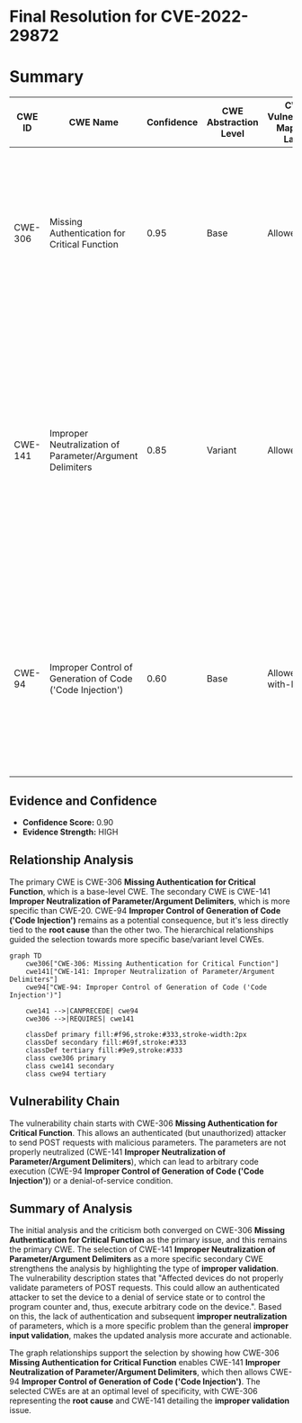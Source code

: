 # Final Resolution for CVE-2022-29872

# Summary
| CWE ID  | CWE Name                                                            | Confidence | CWE Abstraction Level | CWE Vulnerability Mapping Label | CWE-Vulnerability Mapping Notes |
|---------|---------------------------------------------------------------------|------------|-----------------------|---------------------------------|-------------------------------|
| CWE-306 | Missing Authentication for Critical Function                        | 0.95       | Base                  | Allowed                         | Primary CWE: The vulnerability stems from a lack of authentication checks on critical functions accessible via POST requests, enabling unauthorized actions. |
| CWE-141 | Improper Neutralization of Parameter/Argument Delimiters | 0.85       | Variant                 | Allowed                     | Secondary Candidate: Improper parameter validation allows an authenticated attacker to insert malicious parameter delimiters, leading to code execution or denial of service. This is due to a lack of proper checks and neutralization on POST parameters. |
| CWE-94  | Improper Control of Generation of Code ('Code Injection')            | 0.60       | Base                  | Allowed-with-Review             | Secondary Candidate: While the vulnerability can lead to arbitrary code execution, code injection is a *potential* consequence, not the root cause. Included due to the *possibility* of code execution. |

## Evidence and Confidence

*   **Confidence Score:** 0.90
*   **Evidence Strength:** HIGH

## Relationship Analysis
The primary CWE is CWE-306 **Missing Authentication for Critical Function**, which is a base-level CWE. The secondary CWE is CWE-141 **Improper Neutralization of Parameter/Argument Delimiters**, which is more specific than CWE-20. CWE-94 **Improper Control of Generation of Code ('Code Injection')** remains as a potential consequence, but it's less directly tied to the **root cause** than the other two. The hierarchical relationships guided the selection towards more specific base/variant level CWEs.

```mermaid
graph TD
    cwe306["CWE-306: Missing Authentication for Critical Function"]
    cwe141["CWE-141: Improper Neutralization of Parameter/Argument Delimiters"]
    cwe94["CWE-94: Improper Control of Generation of Code ('Code Injection')"]

    cwe141 -->|CANPRECEDE| cwe94
    cwe306 -->|REQUIRES| cwe141

    classDef primary fill:#f96,stroke:#333,stroke-width:2px
    classDef secondary fill:#69f,stroke:#333
    classDef tertiary fill:#9e9,stroke:#333
    class cwe306 primary
    class cwe141 secondary
    class cwe94 tertiary
```

## Vulnerability Chain
The vulnerability chain starts with CWE-306 **Missing Authentication for Critical Function**. This allows an authenticated (but unauthorized) attacker to send POST requests with malicious parameters. The parameters are not properly neutralized (CWE-141 **Improper Neutralization of Parameter/Argument Delimiters**), which can lead to arbitrary code execution (CWE-94 **Improper Control of Generation of Code ('Code Injection')**) or a denial-of-service condition.

## Summary of Analysis
The initial analysis and the criticism both converged on CWE-306 **Missing Authentication for Critical Function** as the primary issue, and this remains the primary CWE. The selection of CWE-141 **Improper Neutralization of Parameter/Argument Delimiters** as a more specific secondary CWE strengthens the analysis by highlighting the type of **improper validation**. The vulnerability description states that "Affected devices do not properly validate parameters of POST requests. This could allow an authenticated attacker to set the device to a denial of service state or to control the program counter and, thus, execute arbitrary code on the device.". Based on this, the lack of authentication and subsequent **improper neutralization** of parameters, which is a more specific problem than the general **improper input validation**, makes the updated analysis more accurate and actionable.

The graph relationships support the selection by showing how CWE-306 **Missing Authentication for Critical Function** enables CWE-141 **Improper Neutralization of Parameter/Argument Delimiters**, which then allows CWE-94 **Improper Control of Generation of Code ('Code Injection')**. The selected CWEs are at an optimal level of specificity, with CWE-306 representing the **root cause** and CWE-141 detailing the **improper validation** issue.